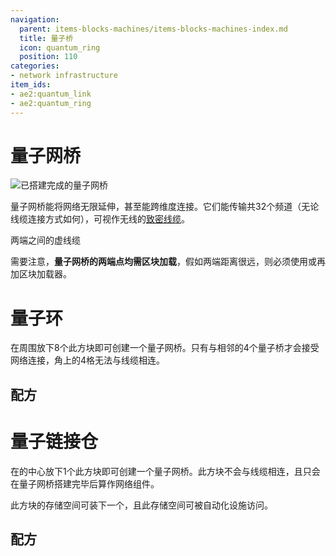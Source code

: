 ```yaml
---
navigation:
  parent: items-blocks-machines/items-blocks-machines-index.md
  title: 量子桥
  icon: quantum_ring
  position: 110
categories:
- network infrastructure
item_ids:
- ae2:quantum_link
- ae2:quantum_ring
---
```


# 量子网桥

![已搭建完成的量子网桥](../assets/diagrams/quantum_bridge_demonstration.png)

量子网桥能将网络无限延伸，甚至能跨维度连接。它们能传输共32个频道（无论线缆连接方式如何），可视作无线的[致密线缆](cables.md#dense-cable)。

<GameScene zoom="4" background="transparent">
  <ImportStructure src="../assets/assemblies/quantum_bridge_internal_structure_1.snbt" />
  <IsometricCamera yaw="195" pitch="30" />
</GameScene>

<GameScene zoom="4" background="transparent">
  <ImportStructure src="../assets/assemblies/quantum_bridge_internal_structure_2.snbt" />

  <BoxAnnotation color="#33dd33" min="1 1 1" max="6 2 3">
        两端之间的虚线缆
  </BoxAnnotation>

  <IsometricCamera yaw="195" pitch="30" />
</GameScene>

需要注意，**量子网桥的两端点均需区块加载**，假如两端距离很远，则必须使用<ItemLink id="spatial_anchor" />或再加区块加载器。

# 量子环

<BlockImage id="quantum_ring" scale="8" />

在<ItemLink id="quantum_link" />周围放下8个此方块即可创建一个量子网桥。只有与<ItemLink id="quantum_ring" />相邻的4个量子桥才会接受网络连接，角上的4格无法与线缆相连。

## 配方

<RecipeFor id="quantum_ring" />

# 量子链接仓

<BlockImage id="quantum_link" scale="8" />

在<ItemLink id="quantum_ring" />的中心放下1个此方块即可创建一个量子网桥。此方块不会与线缆相连，且只会在量子网桥搭建完毕后算作网络组件。

此方块的存储空间可装下一个<ItemLink id="quantum_entangled_singularity" />，且此存储空间可被自动化设施访问。

## 配方

<RecipeFor id="quantum_link" />
